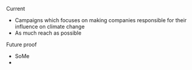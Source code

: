 

Current
- Campaigns which focuses on making companies responsible for their influence on climate change
- As much reach as possible




Future proof
- SoMe 
- 